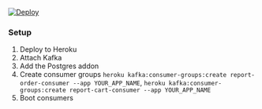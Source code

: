 [![Deploy](https://www.herokucdn.com/deploy/button.svg)](https://heroku.com/deploy?template=https://github.com/ryantownsend/event-sourced-report)

### Setup

1. Deploy to Heroku
2. Attach Kafka
3. Add the Postgres addon
4. Create consumer groups `heroku kafka:consumer-groups:create report-order-consumer --app YOUR_APP_NAME`, `heroku kafka:consumer-groups:create report-cart-consumer --app YOUR_APP_NAME`
5. Boot consumers
